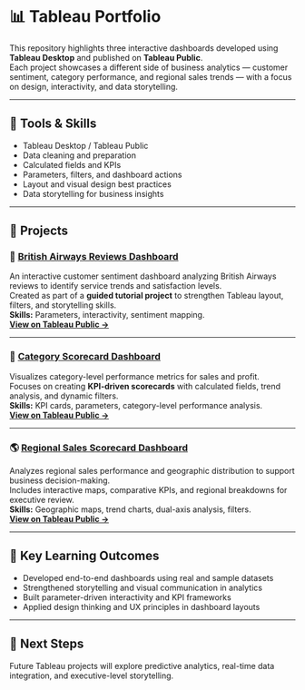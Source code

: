 # 📊 Tableau Portfolio

This repository highlights three interactive dashboards developed using **Tableau Desktop** and published on **Tableau Public**.  
Each project showcases a different side of business analytics — customer sentiment, category performance, and regional sales trends — with a focus on design, interactivity, and data storytelling.

---

## 🧰 Tools & Skills
- Tableau Desktop / Tableau Public  
- Data cleaning and preparation  
- Calculated fields and KPIs  
- Parameters, filters, and dashboard actions  
- Layout and visual design best practices  
- Data storytelling for business insights  

---

## 📂 Projects

### 🛫 [British Airways Reviews Dashboard](https://github.com/sarabeshir/tableau-portfolio/tree/main/BritishAirways_Reviews)
An interactive customer sentiment dashboard analyzing British Airways reviews to identify service trends and satisfaction levels.  
Created as part of a **guided tutorial project** to strengthen Tableau layout, filters, and storytelling skills.  
**Skills:** Parameters, interactivity, sentiment mapping.  
**[View on Tableau Public →](https://public.tableau.com/app/profile/sara.beshir5983/viz/BritishAirwarsReviews/Dashboard1)**

---

### 💼 [Category Scorecard Dashboard](./CategoryScorecard/CategoryScorecard_Dashboard.twbx)
Visualizes category-level performance metrics for sales and profit.  
Focuses on creating **KPI-driven scorecards** with calculated fields, trend analysis, and dynamic filters.  
**Skills:** KPI cards, parameters, category-level performance analysis.  
**[View on Tableau Public →](https://public.tableau.com/app/profile/sara.beshir5983/viz/CategoryScorecard_17545205926530/Dashboard1)**

---

### 🌎 [Regional Sales Scorecard Dashboard](./RegionalSalesScorecard/RegionalSalesScorecard_Dashboard.twbx)
Analyzes regional sales performance and geographic distribution to support business decision-making.  
Includes interactive maps, comparative KPIs, and regional breakdowns for executive review.  
**Skills:** Geographic maps, trend charts, dual-axis analysis, filters.  
**[View on Tableau Public →](https://public.tableau.com/app/profile/sara.beshir5983/viz/RegionalSalesScorecard_17544983188930/Dashboard1)**

---

## 🎯 Key Learning Outcomes
- Developed end-to-end dashboards using real and sample datasets  
- Strengthened storytelling and visual communication in analytics  
- Built parameter-driven interactivity and KPI frameworks  
- Applied design thinking and UX principles in dashboard layouts  

---

## 🧠 Next Steps
Future Tableau projects will explore predictive analytics, real-time data integration, and executive-level storytelling.
